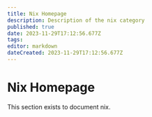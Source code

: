 ```yaml
---
title: Nix Homepage
description: Description of the nix category
published: true
date: 2023-11-29T17:12:56.677Z
tags: 
editor: markdown
dateCreated: 2023-11-29T17:12:56.677Z
---
```


# Nix Homepage
This section exists to document nix.